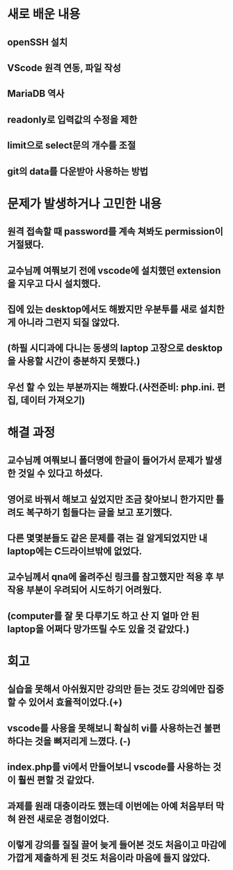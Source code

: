 # 새로 배운 내용
## openSSH 설치
## VScode 원격 연동, 파일 작성
## MariaDB 역사
## readonly로 입력값의 수정을 제한
## limit으로 select문의 개수를 조절
## git의 data를 다운받아 사용하는 방법

# 문제가 발생하거나 고민한 내용
## 원격 접속할 때 password를 계속 쳐봐도 permission이 거절됐다.
## 교수님께 여쭤보기 전에 vscode에 설치했던 extension을 지우고 다시 설치했다.
## 집에 있는 desktop에서도 해봤지만 우분투를 새로 설치한게 아니라 그런지 되질 않았다.
## (하필 시디과에 다니는 동생의 laptop 고장으로 desktop을 사용할 시간이 충분하지 못했다.)
## 우선 할 수 있는 부분까지는 해봤다.(사전준비: php.ini. 편집, 데이터 가져오기)

# 해결 과정
## 교수님께 여쭤보니 폴더명에 한글이 들어가서 문제가 발생한 것일 수 있다고 하셨다.
## 영어로 바꿔서 해보고 싶었지만 조금 찾아보니 한가지만 틀려도 복구하기 힘들다는 글을 보고 포기했다.
## 다른 몇몇분들도 같은 문제를 겪는 걸 알게되었지만 내 laptop에는 C드라이브밖에 없었다.
## 교수님께서 qna에 올려주신 링크를 참고했지만 적용 후 부작용 부분이 우려되어 시도하기 어려웠다.
## (computer를 잘 못 다루기도 하고 산 지 얼마 안 된 laptop을 어쩌다 망가뜨릴 수도 있을 것 같았다.)

# 회고
## 실습을 못해서 아쉬웠지만 강의만 듣는 것도 강의에만 집중할 수 있어서 효율적이었다.(+)
## vscode를 사용을 못해보니 확실히 vi를 사용하는건 불편하다는 것을 뼈저리게 느꼈다. (-)
## index.php를 vi에서 만들어보니 vscode를 사용하는 것이 훨씬 편할 것 같았다.
## 과제를 원래 대충이라도 했는데 이번에는 아예 처음부터 막혀 완전 새로운 경험이었다.
## 이렇게 강의를 질질 끌어 늦게 들어본 것도 처음이고 마감에 가깝게 제출하게 된 것도 처음이라 마음에 들지 않았다.
